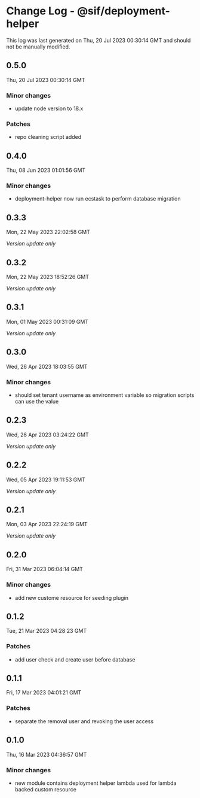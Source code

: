 # Change Log - @sif/deployment-helper

This log was last generated on Thu, 20 Jul 2023 00:30:14 GMT and should not be manually modified.

## 0.5.0
Thu, 20 Jul 2023 00:30:14 GMT

### Minor changes

- update node version to 18.x

### Patches

- repo cleaning script added

## 0.4.0
Thu, 08 Jun 2023 01:01:56 GMT

### Minor changes

- deployment-helper now run ecstask to perform database migration

## 0.3.3
Mon, 22 May 2023 22:02:58 GMT

_Version update only_

## 0.3.2
Mon, 22 May 2023 18:52:26 GMT

_Version update only_

## 0.3.1
Mon, 01 May 2023 00:31:09 GMT

_Version update only_

## 0.3.0
Wed, 26 Apr 2023 18:03:55 GMT

### Minor changes

- should set tenant username as environment variable so migration scripts can use the value

## 0.2.3
Wed, 26 Apr 2023 03:24:22 GMT

_Version update only_

## 0.2.2
Wed, 05 Apr 2023 19:11:53 GMT

_Version update only_

## 0.2.1
Mon, 03 Apr 2023 22:24:19 GMT

_Version update only_

## 0.2.0
Fri, 31 Mar 2023 06:04:14 GMT

### Minor changes

- add new custome resource for seeding plugin

## 0.1.2
Tue, 21 Mar 2023 04:28:23 GMT

### Patches

- add user check and create user before database

## 0.1.1
Fri, 17 Mar 2023 04:01:21 GMT

### Patches

- separate the removal user and revoking the user access

## 0.1.0
Thu, 16 Mar 2023 04:36:57 GMT

### Minor changes

- new module contains deployment helper lambda used for lambda backed custom resource

